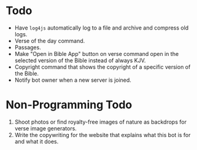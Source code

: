 # Todo

* Have `log4js` automatically log to a file and archive and compress old logs.
* Verse of the day command.
* Passages.
* Make "Open in Bible App" button on verse command open in the selected version of the Bible instead of always KJV.
* Copyright command that shows the copyright of a specific version of the Bible.
* Notify bot owner when a new server is joined.

# Non-Programming Todo

1. Shoot photos or find royalty-free images of nature as backdrops for verse image generators.
2. Write the copywriting for the website that explains what this bot is for and what it does.
